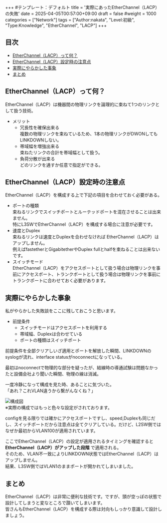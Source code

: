 +++
#テンプレート：デフォルト
title = '実際にあったEtherChannel（LACP）の失敗'
date = 2025-04-05T00:57:00+09:00
draft = false
#weight = 1000
categories = ["Network"]
tags = ["Author:nakata", "Level:初級", "Type:Knowledge", "EtherChannel", "LACP"]
+++

## 目次

- [EtherChannel（LACP）って何？](##EtherChannel（LACP）って何？)
- [EtherChannel（LACP）設定時の注意点](##EtherChannel（LACP）設定時の注意点  )
- [実際にやらかした事象](##実際にやらかした事象)
- [まとめ](##まとめ)
## EtherChannel（LACP）って何？

EtherChannel（LACP）は機器間の物理リンクを論理的に束ねて1つのリンクとして扱う技術。  

* メリット  
  * 冗長性を確保出来る  
  複数の物理リンクを束ねているため、1本の物理リンクがDWONしてもLINKDOWNしない。  
  * 帯域幅を増強出来る  
    束ねたリンクの合計を帯域幅として扱う。
  * 負荷分散が出来る  
  どのリンクを通すか任意で指定ができる。

## EtherChannel（LACP）設定時の注意点  

EtherChannel（LACP）を構成する上で下記の項目を合わせておく必要がある。  

* ポートの種類  
   束ねるリンクでスイッチポートとルーテッドポートを混在させることは出来ません。  
   特にL3SWでEtherChannel（LACP）を構成する場合に注意が必要です。
* 速度とDuplex  
   束ねるリンクは速度とDuplexを合わせなければ EtherChannel（LACP）はアップしません。  
   例えばfastetherとGigabitetherやDuplex fullとhalfを束ねることは出来ないです。  
* スイッチモード  
   EtherChannel（LACP）をアクセスポートとして扱う場合は物理リンクを事前にアクセスポート、トランクポートとして扱う場合は物理リンクを事前にトランクポートに合わせておく必要があります。

## 実際にやらかした事象

私がやらかした失敗談をここに残しておこうと思います。  

* 前提条件  
  * スイッチモードはアクセスポートを利用する  
  * 帯域幅、Duplexは合わせている  
  * ポートの種類はスイッチポート  

前提条件を全部クリアしいざ適用とポートを解放した瞬間、LINKDOWNのsyslogが流れ、interface statusがnoconnectになっている。

最初はnoconnectで物理的な部分を疑ったが、結線時の導通試験は問題なかったと設備会社より聞いた瞬間、物理の線は消滅。  

一度冷静になって構成を見た時、あることに気づいた。  
「あれ？これVLAN違うから繋がんなくね？」

![構成図](/img/Etherchannel/Etherchannel.png)  
※実際の構成ではもっと色々な設定がされております。  

configを見る限りでは確かにアクセスポートですし、speed,Duplexも同じだし、スイッチポートだから注意点は全てクリアしている。だけど、L2SW側ではなぜか最初からVLAN100が適用されています。  

ここでEtherChannel（LACP）の設定が適用されるタイミングを確認すると  
**EtherChannel（LACP）がアップした段階** で適用される。  
そのため、VLAN不一致によりLINKDOWN状態ではEtherChannel（LACP）はアップしません。  
結果、L3SW側ではVLAN1のままポートが開かれてしまいました。

## まとめ
EtherChannel（LACP）は非常に便利な技術です。ですが、頭が空っぽの状態で設計してしまうと変なところで躓いてしまいます。  
皆さんもEtherChannel（LACP）を構成する際は対向もしっかり意識して設計しましょう。